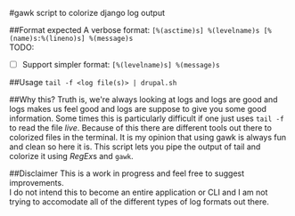 #gawk script to colorize django log output

##Format expected
A verbose format: `[%(asctime)s] %(levelname)s [%(name)s:%(lineno)s] %(message)s`  
TODO:
 - [ ] Support simpler format: `[%(levelname)s] %(message)s`

##Usage
`tail -f <log file(s)> | drupal.sh`

##Why this?
Truth is, we're always looking at logs and logs are good and logs makes us feel good and logs are suppose to give you some good information. Some times this is particularly difficult if one just uses `tail -f` to read the file *live*. Because of this there are different tools out there to colorized files in the terminal. It is my opinion that using gawk is always fun and clean so here it is. This script lets you pipe the output of tail and colorize it using *RegEx*s and `gawk`. 

##Disclaimer
This is a work in progress and feel free to suggest improvements.   
I do not intend this to become an entire application or CLI and I am not trying to accomodate all of the different types of log formats out there.  


